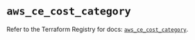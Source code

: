 # `aws_ce_cost_category`

Refer to the Terraform Registry for docs: [`aws_ce_cost_category`](https://registry.terraform.io/providers/hashicorp/aws/5.76.0/docs/resources/ce_cost_category).

